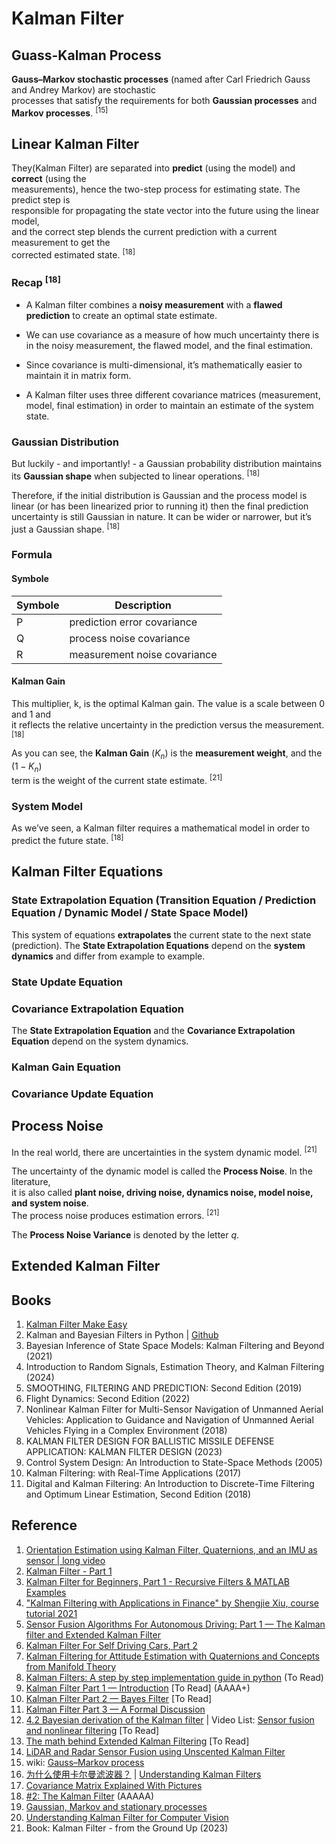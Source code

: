 # Kalman Filter



## Guass-Kalman Process
**Gauss–Markov stochastic processes** (named after Carl Friedrich Gauss and Andrey Markov) are stochastic <br>
processes that satisfy the requirements for both **Gaussian processes** and **Markov processes**. <sup>[15]</sup>

## Linear Kalman Filter

They(Kalman Filter) are separated into **predict** (using the model) and **correct** (using the <br>
measurements), hence the two-step process for estimating state. The predict step is <br>
responsible for propagating the state vector into the future using the linear model, <br>
and the correct step blends the current prediction with a current measurement to get the <br> 
corrected estimated state. <sup>[18]</sup>

### Recap <sup>[18]</sup>
* A Kalman filter combines a **noisy measurement** with a **flawed prediction** to create an optimal state estimate. 

* We can use covariance as a measure of how much uncertainty there is in the noisy measurement, the flawed model, and the final estimation. 

* Since covariance is multi-dimensional, it’s mathematically easier to maintain it in matrix form.

* A Kalman filter uses three different covariance matrices (measurement,  model, final estimation) in order to maintain an estimate of the system state. 

### Gaussian Distribution

But luckily - and importantly! - a Gaussian probability distribution maintains 
its **Gaussian shape** when subjected to linear operations. <sup>[18]</sup>

Therefore, if the initial distribution is Gaussian and the process model is linear 
(or has been linearized prior to running it) then the final prediction uncertainty 
is still Gaussian in nature. It can be wider or narrower, but it’s just a Gaussian shape. <sup>[18]</sup>

### Formula

#### Symbole

| Symbole | Description |
| -- | -- |
| P | prediction error covariance | 
| Q | process noise covariance |
| R | measurement noise covariance |

#### Kalman Gain
This multiplier, k, is the optimal Kalman gain. The value is a scale between 0 and 1 and <br>
it reflects the relative uncertainty in the prediction versus the measurement. <sup>[18]</sup>

As you can see, the **Kalman Gain** ($`K_{n}`$) is the **measurement weight**, and the $`(1 − K_{n})`$ <br>
term is the weight of the current state estimate. <sup>[21]</sup>

### System Model
As we’ve seen, a Kalman filter requires a mathematical model in order to predict the future state. <sup>[18]</sup>

## Kalman Filter Equations

### State Extrapolation Equation (Transition Equation / Prediction Equation / Dynamic Model / State Space Model)

This system of equations **extrapolates** the current state to the next state (prediction).
The **State Extrapolation Equations** depend on the **system dynamics** and differ from example to example.


### State Update Equation


### Covariance Extrapolation Equation

The **State Extrapolation Equation** and the **Covariance Extrapolation Equation** depend on the system dynamics.

### Kalman Gain Equation




### Covariance Update Equation

## Process Noise

In the real world, there are uncertainties in the system dynamic model. <sup>[21]</sup>

The uncertainty of the dynamic model is called the **Process Noise**. In the literature, <br>
it is also called **plant noise, driving noise, dynamics noise, model noise, and system noise**. <br>
The process noise produces estimation errors. <sup>[21]</sup>

The **Process Noise Variance** is denoted by the letter $`q`$.

## Extended Kalman Filter

## Books
1. [Kalman Filter Make Easy](https://thekalmanfilter.com/kalman-filter-made-easy-ebook/)
2. Kalman and Bayesian Filters in Python | [Github](https://github.com/rlabbe/Kalman-and-Bayesian-Filters-in-Python)
3. Bayesian Inference of State Space Models: Kalman Filtering and Beyond (2021)
4. Introduction to Random Signals, Estimation Theory, and Kalman Filtering (2024)
5. SMOOTHING, FILTERING AND PREDICTION: Second Edition (2019)
6. Flight Dynamics: Second Edition (2022)
7. Nonlinear Kalman Filter for Multi-Sensor Navigation of Unmanned Aerial Vehicles: Application to Guidance and Navigation of Unmanned Aerial Vehicles Flying in a Complex Environment (2018)
8. KALMAN FILTER DESIGN FOR BALLISTIC MISSILE DEFENSE APPLICATION: KALMAN FILTER DESIGN (2023)
9. Control System Design: An Introduction to State-Space Methods (2005)
10. Kalman Filtering: with Real-Time Applications (2017)
11. Digital and Kalman Filtering: An Introduction to Discrete-Time Filtering and Optimum Linear Estimation, Second Edition (2018)

## Reference
1. [Orientation Estimation using Kalman Filter, Quaternions, and an IMU as sensor | long video
](https://www.youtube.com/watch?v=6oH4Stb2Ifs)
2. [Kalman Filter - Part 1](https://www.youtube.com/watch?v=LioOvUZ1MiM)
3. [Kalman Filter for Beginners, Part 1 - Recursive Filters & MATLAB Examples
](https://www.youtube.com/watch?v=HCd-leV8OkU)
4. ["Kalman Filtering with Applications in Finance" by Shengjie Xiu, course tutorial 2021
](https://www.youtube.com/watch?v=R63dU5w_djQ)
5. [Sensor Fusion Algorithms For Autonomous Driving: Part 1 — The Kalman filter and Extended Kalman Filter](https://medium.com/@wilburdes/sensor-fusion-algorithms-for-autonomous-driving-part-1-the-kalman-filter-and-extended-kalman-a4eab8a833dd)
6. [Kalman Filter For Self Driving Cars, Part 2](https://medium.com/@nikhilbadam56/kalman-filter-for-self-driving-cars-part-2-c069d815553e)
7. [Kalman Filtering for Attitude Estimation with Quaternions and Concepts from Manifold Theory](https://www.ncbi.nlm.nih.gov/pmc/articles/PMC6339217/pdf/sensors-19-00149.pdf)
8. [Kalman Filters: A step by step implementation guide in python](https://medium.com/analytics-vidhya/kalman-filters-a-step-by-step-implementation-guide-in-python-91e7e123b968) (To Read)
9. [Kalman Filter Part 1 — Introduction](https://medium.com/@mathiasmantelli/kalman-filter-series-introduction-6d2e2b28d4cf) [To Read] (AAAA+)
10. [Kalman Filter Part 2 — Bayes Filter](https://medium.com/@mathiasmantelli/kalman-filter-part-2-bayes-filter-f2fa9c0b5c95) [To Read]
11. [Kalman Filter Part 3 — A Formal Discussion](https://medium.com/@mathiasmantelli/kalman-filter-part-3-a-formal-discussion-e1a61b359fef)
12. [4.2 Bayesian derivation of the Kalman filter](https://www.youtube.com/watch?v=u_xRUxwlaFY) | Video List: [Sensor fusion and nonlinear filtering](https://www.youtube.com/playlist?list=PLTD_k0sZVYFqjFDkJV8GE2EwfxNK59fJY) [To Read]
13. [The math behind Extended Kalman Filtering](https://medium.com/@sasha_przybylski/the-math-behind-extended-kalman-filtering-0df981a87453) [To Read]
14. [LiDAR and Radar Sensor Fusion using Unscented Kalman Filter](https://medium.com/@nikhilnair8490/lidar-and-radar-sensor-fusion-using-unscented-kalman-filter-5b20de0ab1d1)
15. wiki: [Gauss–Markov process](https://en.wikipedia.org/wiki/Gauss%E2%80%93Markov_process)
16. [为什么使用卡尔曼滤波器？](https://www.youtube.com/watch?v=mwn8xhgNpFY) | [Understanding Kalman Filters](https://www.youtube.com/playlist?list=PLn8PRpmsu08pzi6EMiYnR-076Mh-q3tWr)
17. [Covariance Matrix Explained With Pictures](https://thekalmanfilter.com/covariance-matrix-explained/)
18. [#2: The Kalman Filter](https://engineeringmedia.com/controlblog/the-kalman-filter) (AAAAA)
19. [Gaussian, Markov and stationary processes](https://www.seas.upenn.edu/~ese3030/block_4_stationary_processes/slides/400_markov_gaussian_stationary_processes.pdf)
20. [Understanding Kalman Filter for Computer Vision](https://www.analyticsvidhya.com/blog/2021/10/an-intuition-about-kalman-filter/)
21. Book: Kalman Filter - from the Ground Up (2023)
